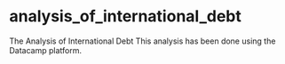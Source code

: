 # analysis_of_international_debt
The Analysis of International Debt
This analysis has been done using the Datacamp platform.

